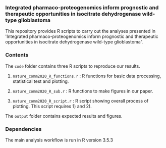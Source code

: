 ### Integrated pharmaco-proteogenomics inform prognostic and therapeutic opportunities in isocitrate dehydrogenase wild-type glioblastoma
This repository provides R scripts to carry out the analyses presented in 'Integrated pharmaco-proteogenomics inform prognostic and therapeutic opportunities in isocitrate dehydrogenase wild-type glioblastoma'.

### Contents
The `code` folder contains three R scripts to reproduce our results.
1) `nature_comm2020_R_functions.r` : R functions for basic data processing, statistical test and plotting.

2) `nature_comm2020_R_sub.r` : R functions to make figures in our paper.

3) `nature_comm2020_R_script.r` : R script showing overall process of plotting. This script requires 1) and 2).

The `output` folder contains expected results and figures.

### Dependencies
The main analysis workflow is run in
  R version 3.5.3
  
  
